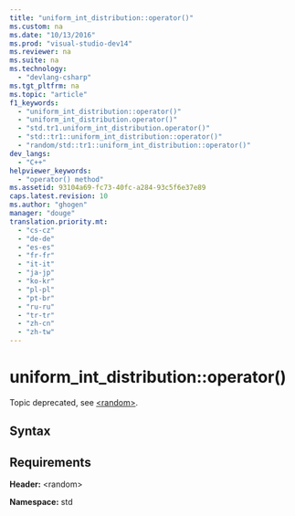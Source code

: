 ```yaml
---
title: "uniform_int_distribution::operator()"
ms.custom: na
ms.date: "10/13/2016"
ms.prod: "visual-studio-dev14"
ms.reviewer: na
ms.suite: na
ms.technology: 
  - "devlang-csharp"
ms.tgt_pltfrm: na
ms.topic: "article"
f1_keywords: 
  - "uniform_int_distribution::operator()"
  - "uniform_int_distribution.operator()"
  - "std.tr1.uniform_int_distribution.operator()"
  - "std::tr1::uniform_int_distribution::operator()"
  - "random/std::tr1::uniform_int_distribution::operator()"
dev_langs: 
  - "C++"
helpviewer_keywords: 
  - "operator() method"
ms.assetid: 93104a69-fc73-40fc-a284-93c5f6e37e89
caps.latest.revision: 10
ms.author: "ghogen"
manager: "douge"
translation.priority.mt: 
  - "cs-cz"
  - "de-de"
  - "es-es"
  - "fr-fr"
  - "it-it"
  - "ja-jp"
  - "ko-kr"
  - "pl-pl"
  - "pt-br"
  - "ru-ru"
  - "tr-tr"
  - "zh-cn"
  - "zh-tw"
---
```

# uniform_int_distribution::operator()
Topic deprecated, see [\<random>](../Topic/%3Crandom%3E.md).  
  
## Syntax  
  
## Requirements  
 **Header:** \<random>  
  
 **Namespace:** std